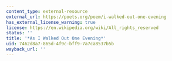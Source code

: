 ```yaml
---
content_type: external-resource
external_url: https://poets.org/poem/i-walked-out-one-evening
has_external_license_warning: true
license: https://en.wikipedia.org/wiki/All_rights_reserved
status: ''
title: '*As I Walked Out One Evening*'
uid: 7462d8a7-865d-4f9c-bff9-7a7ca8537b5b
wayback_url: ''
---
```

